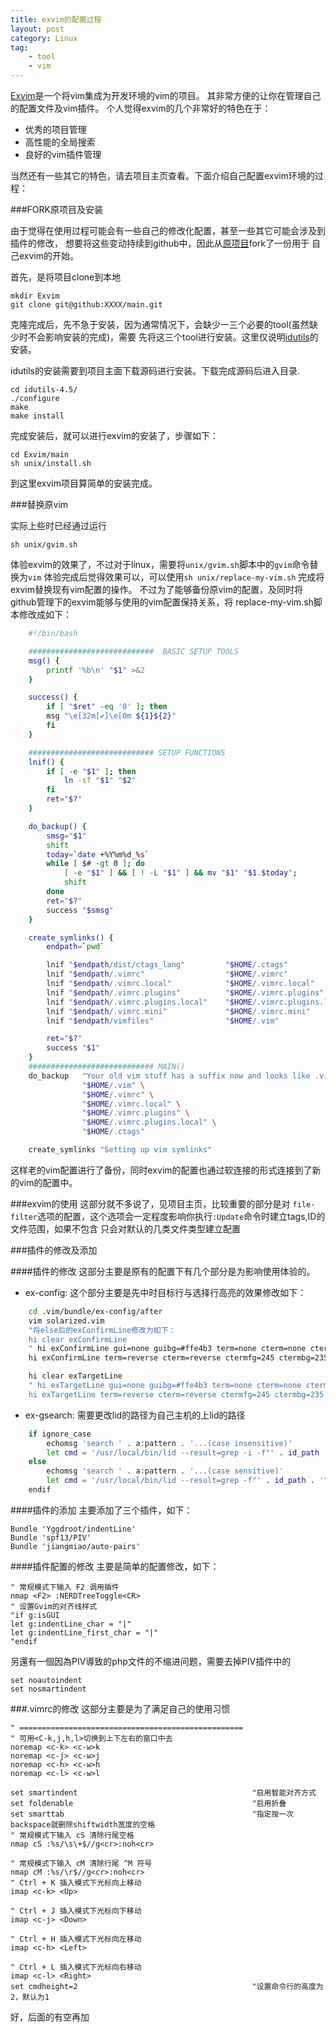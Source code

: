 ```yaml
---
title: exvim的配置过程
layout: post
category: Linux
tag:
    - tool
    - vim
---
```

[Exvim](http://exvim.github.io/docs/intro/)是一个将vim集成为开发环境的vim的项目。
其非常方便的让你在管理自己的配置文件及vim插件。
个人觉得exvim的几个非常好的特色在于：

*   优秀的项目管理
*   高性能的全局搜索
*   良好的vim插件管理

当然还有一些其它的特色，请去项目主页查看。下面介绍自己配置exvim环境的过程：

###FORK原项目及安装

由于觉得在使用过程可能会有一些自己的修改化配置，甚至一些其它可能会涉及到插件的修改，
想要将这些变动持续到github中，因此从[原项目](https://github.com/exvim/main)fork了一份用于
自己exvim的开始。

首先，是将项目clone到本地

    mkdir Exvim
    git clone git@github:XXXX/main.git

克隆完成后，先不急于安装，因为通常情况下，会缺少一三个必要的tool(虽然缺少时不会影响安装的完成)，需要
先将这三个tool进行安装。这里仅说明[idutils](http://www.gnu.org/software/idutils/)的安装。

idutils的安装需要到项目主面下载源码进行安装。下载完成源码后进入目录.

    cd idutils-4.5/
    ./configure
    make
    make install

完成安装后，就可以进行exvim的安装了，步骤如下：

    cd Exvim/main
    sh unix/install.sh

到这里exvim项目算简单的安装完成。

###替换原vim

实际上些时已经通过运行

    sh unix/gvim.sh

体验exvim的效果了，不过对于linux，需要将`unix/gvim.sh`脚本中的`gvim`命令替换为`vim`
体验完成后觉得效果可以，可以使用`sh unix/replace-my-vim.sh` 完成将exvim替换现有vim配置的操作。
不过为了能够备份原vim的配置，及同时将github管理下的exvim能够与使用的vim配置保持关系，将
replace-my-vim.sh脚本修改成如下：

```sh
    #!/bin/bash

    ############################  BASIC SETUP TOOLS
    msg() {
        printf '%b\n' "$1" >&2
    }

    success() {
        if [ "$ret" -eq '0' ]; then
        msg "\e[32m[✔]\e[0m ${1}${2}"
        fi
    }

    ############################ SETUP FUNCTIONS
    lnif() {
        if [ -e "$1" ]; then
            ln -sf "$1" "$2"
        fi
        ret="$?"
    }

    do_backup() {
        smsg="$1"
        shift
        today=`date +%Y%m%d_%s`
        while [ $# -gt 0 ]; do
            [ -e "$1" ] && [ ! -L "$1" ] && mv "$1" "$1.$today";
            shift
        done
        ret="$?"
        success "$smsg"
    }

    create_symlinks() {
        endpath=`pwd`

        lnif "$endpath/dist/ctags_lang"         "$HOME/.ctags"
        lnif "$endpath/.vimrc"                  "$HOME/.vimrc"
        lnif "$endpath/.vimrc.local"            "$HOME/.vimrc.local"
        lnif "$endpath/.vimrc.plugins"          "$HOME/.vimrc.plugins"
        lnif "$endpath/.vimrc.plugins.local"    "$HOME/.vimrc.plugins.local"
        lnif "$endpath/.vimrc.mini"             "$HOME/.vimrc.mini"
        lnif "$endpath/vimfiles"                "$HOME/.vim"

        ret="$?"
        success "$1"
    }
    ############################ MAIN()
    do_backup   "Your old vim stuff has a suffix now and looks like .vim.`date +%Y%m%d%S`" \
                "$HOME/.vim" \
                "$HOME/.vimrc" \
                "$HOME/.vimrc.local" \
                "$HOME/.vimrc.plugins" \
                "$HOME/.vimrc.plugins.local" \
                "$HOME/.ctags"

    create_symlinks "Setting up vim symlinks"
```
这样老的vim配置进行了备份，同时exvim的配置也通过软连接的形式连接到了新的vim的配置中。

###exvim的使用
这部分就不多说了，见项目主页，比较重要的部分是对
`file-filter`选项的配置，这个选项会一定程度影响你执行`:Update`命令时建立tags,ID的文件范围，如果不包含
只会对默认的几类文件类型建立配置

###插件的修改及添加

####插件的修改
这部分主要是原有的配置下有几个部分是为影响使用体验的。  

*  ex-config: 这个部分主要是先中时目标行与选择行高亮的效果修改如下：

```sh
    cd .vim/bundle/ex-config/after
    vim solarized.vim
    "将else后的exConfirmLine修改为如下：
    hi clear exConfirmLine
    " hi exConfirmLine gui=none guibg=#ffe4b3 term=none cterm=none ctermbg=82
    hi exConfirmLine term=reverse cterm=reverse ctermfg=245 ctermbg=235 gui=bold,reverse

    hi clear exTargetLine
    " hi exTargetLine gui=none guibg=#ffe4b3 term=none cterm=none ctermbg=82
    hi exTargetLine term=reverse cterm=reverse ctermfg=245 ctermbg=235 gui=bold,reverse
```

*  ex-gsearch: 需要更改lid的路径为自己主机的上lid的路径

```sh
    if ignore_case
        echomsg 'search ' . a:pattern . '...(case insensitive)'
        let cmd = '/usr/local/bin/lid --result=grep -i -f"' . id_path . '" ' . a:method . ' ' . a:pattern
    else
        echomsg 'search ' . a:pattern . '...(case sensitive)'
        let cmd = '/usr/local/bin/lid --result=grep -f"' . id_path . '" ' . a:method . ' ' . a:pattern
    endif
```
    
####插件的添加
主要添加了三个插件，如下：

    Bundle 'Yggdroot/indentLine'
    Bundle 'spf13/PIV'
    Bundle 'jiangmiao/auto-pairs'

####插件配置的修改
主要是简单的配置修改，如下：

    " 常规模式下输入 F2 调用插件
    nmap <F2> :NERDTreeToggle<CR>
    " 设置Gvim的对齐线样式
    "if g:isGUI
    let g:indentLine_char = "|"
    let g:indentLine_first_char = "|"
    "endif

另還有一個因為PIV導致的php文件的不缩进问题，需要去掉PIV插件中的
    
    set noautoindent
    set nosmartindent

###.vimrc的修改
这部分主要是为了满足自己的使用习惯

    " ==================================================
    " 可用<C-k,j,h,l>切换到上下左右的窗口中去
    noremap <c-k> <c-w>k
    noremap <c-j> <c-w>j
    noremap <c-h> <c-w>h
    noremap <c-l> <c-w>l

    set smartindent                                       "启用智能对齐方式
    set foldenable                                        "启用折叠
    set smarttab                                          "指定按一次backspace就删除shiftwidth宽度的空格
    " 常规模式下输入 cS 清除行尾空格
    nmap cS :%s/\s\+$//g<cr>:noh<cr>

    " 常规模式下输入 cM 清除行尾 ^M 符号
    nmap cM :%s/\r$//g<cr>:noh<cr>
    " Ctrl + K 插入模式下光标向上移动
    imap <c-k> <Up>

    " Ctrl + J 插入模式下光标向下移动
    imap <c-j> <Down>

    " Ctrl + H 插入模式下光标向左移动
    imap <c-h> <Left>

    " Ctrl + L 插入模式下光标向右移动
    imap <c-l> <Right>
    set cmdheight=2                                       "设置命令行的高度为2，默认为1

好，后面的有空再加
